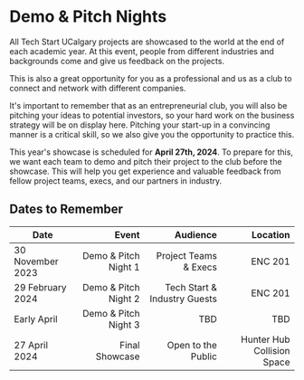 # Demo & Pitch Nights

All Tech Start UCalgary projects are showcased to the world
at the end of each academic year.
At this event, people from different industries and backgrounds
come and give us feedback on the projects.

This is also a great opportunity for you as a professional and us
as a club to connect and network with different companies.

It's important to remember that as an entrepreneurial club, you will
also be pitching your ideas to potential investors, so your hard work
on the business strategy will be on display here. Pitching your start-up
in a convincing manner is a critical skill, so we also give you the opportunity to
practice this.

This year's showcase is scheduled for **April 27th, 2024**.
To prepare for this, we want each team to demo and pitch their project to
the club before the showcase. This will help you get experience and valuable
feedback from fellow project teams, execs, and our partners in industry.

## Dates to Remember

| Date             |                Event |                     Audience |                   Location |
|------------------|---------------------:|-----------------------------:|---------------------------:|
| 30 November 2023 | Demo & Pitch Night 1 | Project Teams & Execs        |                    ENC 201 |
| 29 February 2024 | Demo & Pitch Night 2 | Tech Start & Industry Guests |                    ENC 201 |
| Early April      | Demo & Pitch Night 3 | TBD                          |                        TBD |
| 27 April 2024    | Final Showcase       | Open to the Public           | Hunter Hub Collision Space |
